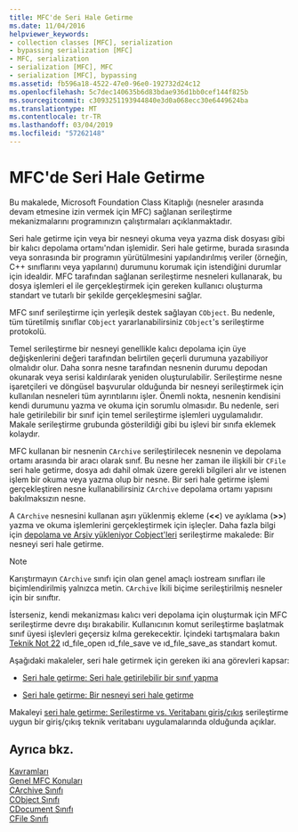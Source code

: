 ```yaml
---
title: MFC'de Seri Hale Getirme
ms.date: 11/04/2016
helpviewer_keywords:
- collection classes [MFC], serialization
- bypassing serialization [MFC]
- MFC, serialization
- serialization [MFC], MFC
- serialization [MFC], bypassing
ms.assetid: fb596a18-4522-47e0-96e0-192732d24c12
ms.openlocfilehash: 5c7dec140635b6d83bdae936d1bb0cef144f825b
ms.sourcegitcommit: c3093251193944840e3d0a068ecc30e6449624ba
ms.translationtype: MT
ms.contentlocale: tr-TR
ms.lasthandoff: 03/04/2019
ms.locfileid: "57262148"
---
```

# <a name="serialization-in-mfc"></a>MFC'de Seri Hale Getirme

Bu makalede, Microsoft Foundation Class Kitaplığı (nesneler arasında devam etmesine izin vermek için MFC) sağlanan serileştirme mekanizmalarını programınızın çalıştırmaları açıklanmaktadır.

Seri hale getirme için veya bir nesneyi okuma veya yazma disk dosyası gibi bir kalıcı depolama ortamı'ndan işlemidir. Seri hale getirme, burada sırasında veya sonrasında bir programın yürütülmesini yapılandırılmış veriler (örneğin, C++ sınıflarını veya yapılarını) durumunu korumak için istendiğini durumlar için idealdir. MFC tarafından sağlanan serileştirme nesneleri kullanarak, bu dosya işlemleri el ile gerçekleştirmek için gereken kullanıcı oluşturma standart ve tutarlı bir şekilde gerçekleşmesini sağlar.

MFC sınıf serileştirme için yerleşik destek sağlayan `CObject`. Bu nedenle, tüm türetilmiş sınıflar `CObject` yararlanabilirsiniz `CObject`'s serileştirme protokolü.

Temel serileştirme bir nesneyi genellikle kalıcı depolama için üye değişkenlerini değeri tarafından belirtilen geçerli durumuna yazabiliyor olmalıdır olur. Daha sonra nesne tarafından nesnenin durumu depodan okunarak veya serisi kaldırılarak yeniden oluşturulabilir. Serileştirme nesne işaretçileri ve döngüsel başvurular olduğunda bir nesneyi serileştirmek için kullanılan nesneleri tüm ayrıntılarını işler. Önemli nokta, nesnenin kendisini kendi durumunu yazma ve okuma için sorumlu olmasıdır. Bu nedenle, seri hale getirilebilir bir sınıf için temel serileştirme işlemleri uygulamalıdır. Makale serileştirme grubunda gösterildiği gibi bu işlevi bir sınıfa eklemek kolaydır.

MFC kullanan bir nesnenin `CArchive` serileştirilecek nesnenin ve depolama ortamı arasında bir aracı olarak sınıf. Bu nesne her zaman ile ilişkili bir `CFile` seri hale getirme, dosya adı dahil olmak üzere gerekli bilgileri alır ve istenen işlem bir okuma veya yazma olup bir nesne. Bir seri hale getirme işlemi gerçekleştiren nesne kullanabilirsiniz `CArchive` depolama ortamı yapısını bakılmaksızın nesne.

A `CArchive` nesnesini kullanan aşırı yüklenmiş ekleme (**<\<**) ve ayıklama (**>>**) yazma ve okuma işlemlerini gerçekleştirmek için işleçler. Daha fazla bilgi için [depolama ve Arşiv yükleniyor Cobject'leri](../mfc/storing-and-loading-cobjects-via-an-archive.md) serileştirme makalede: Bir nesneyi seri hale getirme.

> [!NOTE]
>  Karıştırmayın `CArchive` sınıfı için olan genel amaçlı iostream sınıfları ile biçimlendirilmiş yalnızca metin. `CArchive` İkili biçime serileştirilmiş nesneler için bir sınıftır.

İsterseniz, kendi mekanizması kalıcı veri depolama için oluşturmak için MFC serileştirme devre dışı bırakabilir. Kullanıcının komut serileştirme başlatmak sınıf üyesi işlevleri geçersiz kılma gerekecektir. İçindeki tartışmalara bakın [Teknik Not 22](../mfc/tn022-standard-commands-implementation.md) ıd_fıle_open ıd_fıle_save ve ıd_fıle_save_as standart komut.

Aşağıdaki makaleler, seri hale getirmek için gereken iki ana görevleri kapsar:

- [Seri hale getirme: Seri hale getirilebilir bir sınıf yapma](../mfc/serialization-making-a-serializable-class.md)

- [Seri hale getirme: Bir nesneyi seri hale getirme](../mfc/serialization-serializing-an-object.md)

Makaleyi [seri hale getirme: Serileştirme vs. Veritabanı giriş/çıkış](../mfc/serialization-serialization-vs-database-input-output.md) serileştirme uygun bir giriş/çıkış teknik veritabanı uygulamalarında olduğunda açıklar.

## <a name="see-also"></a>Ayrıca bkz.

[Kavramları](../mfc/mfc-concepts.md)<br/>
[Genel MFC Konuları](../mfc/general-mfc-topics.md)<br/>
[CArchive Sınıfı](../mfc/reference/carchive-class.md)<br/>
[CObject Sınıfı](../mfc/reference/cobject-class.md)<br/>
[CDocument Sınıfı](../mfc/reference/cdocument-class.md)<br/>
[CFile Sınıfı](../mfc/reference/cfile-class.md)
